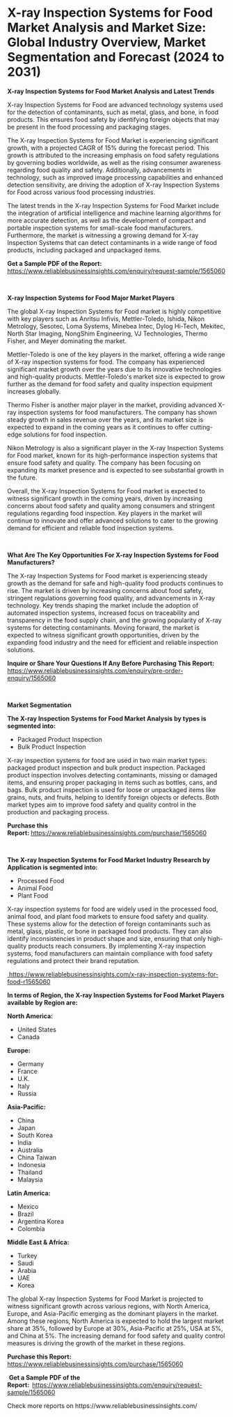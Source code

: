 <p><h1>X-ray Inspection Systems for Food Market Analysis and Market Size: Global Industry Overview, Market Segmentation and Forecast (2024 to 2031)</h1></p><p><strong>X-ray Inspection Systems for Food Market Analysis and Latest Trends</strong></p>
<p><p>X-ray Inspection Systems for Food are advanced technology systems used for the detection of contaminants, such as metal, glass, and bone, in food products. This ensures food safety by identifying foreign objects that may be present in the food processing and packaging stages.</p><p>The X-ray Inspection Systems for Food Market is experiencing significant growth, with a projected CAGR of 15% during the forecast period. This growth is attributed to the increasing emphasis on food safety regulations by governing bodies worldwide, as well as the rising consumer awareness regarding food quality and safety. Additionally, advancements in technology, such as improved image processing capabilities and enhanced detection sensitivity, are driving the adoption of X-ray Inspection Systems for Food across various food processing industries.</p><p>The latest trends in the X-ray Inspection Systems for Food Market include the integration of artificial intelligence and machine learning algorithms for more accurate detection, as well as the development of compact and portable inspection systems for small-scale food manufacturers. Furthermore, the market is witnessing a growing demand for X-ray Inspection Systems that can detect contaminants in a wide range of food products, including packaged and unpackaged items.</p></p>
<p><strong>Get a Sample PDF of the Report:&nbsp;</strong> <a href="https://www.reliablebusinessinsights.com/enquiry/request-sample/1565060">https://www.reliablebusinessinsights.com/enquiry/request-sample/1565060</a></p>
<p>&nbsp;</p>
<p><strong>X-ray Inspection Systems for Food Major Market Players</strong></p>
<p><p>The global X-ray Inspection Systems for Food market is highly competitive with key players such as Anritsu Infivis, Mettler-Toledo, Ishida, Nikon Metrology, Sesotec, Loma Systems, Minebea Intec, Dylog Hi-Tech, Mekitec, North Star Imaging, NongShim Engineering, VJ Technologies, Thermo Fisher, and Meyer dominating the market.</p><p>Mettler-Toledo is one of the key players in the market, offering a wide range of X-ray inspection systems for food. The company has experienced significant market growth over the years due to its innovative technologies and high-quality products. Mettler-Toledo's market size is expected to grow further as the demand for food safety and quality inspection equipment increases globally.</p><p>Thermo Fisher is another major player in the market, providing advanced X-ray inspection systems for food manufacturers. The company has shown steady growth in sales revenue over the years, and its market size is expected to expand in the coming years as it continues to offer cutting-edge solutions for food inspection.</p><p>Nikon Metrology is also a significant player in the X-ray Inspection Systems for Food market, known for its high-performance inspection systems that ensure food safety and quality. The company has been focusing on expanding its market presence and is expected to see substantial growth in the future.</p><p>Overall, the X-ray Inspection Systems for Food market is expected to witness significant growth in the coming years, driven by increasing concerns about food safety and quality among consumers and stringent regulations regarding food inspection. Key players in the market will continue to innovate and offer advanced solutions to cater to the growing demand for efficient and reliable food inspection systems.</p></p>
<p>&nbsp;</p>
<p><strong>What Are The Key Opportunities For X-ray Inspection Systems for Food Manufacturers?</strong></p>
<p><p>The X-ray Inspection Systems for Food market is experiencing steady growth as the demand for safe and high-quality food products continues to rise. The market is driven by increasing concerns about food safety, stringent regulations governing food quality, and advancements in X-ray technology. Key trends shaping the market include the adoption of automated inspection systems, increased focus on traceability and transparency in the food supply chain, and the growing popularity of X-ray systems for detecting contaminants. Moving forward, the market is expected to witness significant growth opportunities, driven by the expanding food industry and the need for efficient and reliable inspection solutions.</p></p>
<p><strong>Inquire or Share Your Questions If Any Before Purchasing This Report:</strong> <a href="https://www.reliablebusinessinsights.com/enquiry/pre-order-enquiry/1565060">https://www.reliablebusinessinsights.com/enquiry/pre-order-enquiry/1565060</a></p>
<p>&nbsp;</p>
<p><strong>Market Segmentation</strong></p>
<p><strong>The X-ray Inspection Systems for Food Market Analysis by types is segmented into:</strong></p>
<p><ul><li>Packaged Product Inspection</li><li>Bulk Product Inspection</li></ul></p>
<p><p>X-ray inspection systems for food are used in two main market types: packaged product inspection and bulk product inspection. Packaged product inspection involves detecting contaminants, missing or damaged items, and ensuring proper packaging in items such as bottles, cans, and bags. Bulk product inspection is used for loose or unpackaged items like grains, nuts, and fruits, helping to identify foreign objects or defects. Both market types aim to improve food safety and quality control in the production and packaging process.</p></p>
<p><strong>Purchase this Report:&nbsp;</strong><a href="https://www.reliablebusinessinsights.com/purchase/1565060">https://www.reliablebusinessinsights.com/purchase/1565060</a></p>
<p>&nbsp;</p>
<p><strong>The X-ray Inspection Systems for Food Market Industry Research by Application is segmented into:</strong></p>
<p><ul><li>Processed Food</li><li>Animal Food</li><li>Plant Food</li></ul></p>
<p><p>X-ray inspection systems for food are widely used in the processed food, animal food, and plant food markets to ensure food safety and quality. These systems allow for the detection of foreign contaminants such as metal, glass, plastic, or bone in packaged food products. They can also identify inconsistencies in product shape and size, ensuring that only high-quality products reach consumers. By implementing X-ray inspection systems, food manufacturers can maintain compliance with food safety regulations and protect their brand reputation.</p></p>
<p><a href="https://www.reliablebusinessinsights.com/x-ray-inspection-systems-for-food-r1565060">&nbsp;https://www.reliablebusinessinsights.com/x-ray-inspection-systems-for-food-r1565060</a></p>
<p><strong>In terms of Region, the X-ray Inspection Systems for Food Market Players available by Region are:</strong></p>
<p>
    <p> <strong> North America: </strong>
        <ul>
            <li>United States</li>
            <li>Canada</li>
        </ul>
        </p> 
    <p> <strong> Europe: </strong>
        <ul>
            <li>Germany</li>
            <li>France</li>
            <li>U.K.</li>
            <li>Italy</li>
            <li>Russia</li>
        </ul>
        </p> 
    <p> <strong> Asia-Pacific: </strong>
        <ul>
            <li>China</li>
            <li>Japan</li>
            <li>South Korea</li>
            <li>India</li>
            <li>Australia</li>
            <li>China Taiwan</li>
            <li>Indonesia</li>
            <li>Thailand</li>
            <li>Malaysia</li>
        </ul>
        </p> 
    <p> <strong> Latin America: </strong>
        <ul>
            <li>Mexico</li>
            <li>Brazil</li>
            <li>Argentina Korea</li>
            <li>Colombia</li>
        </ul>
        </p> 
    <p> <strong> Middle East & Africa: </strong>
        <ul>
            <li>Turkey</li>
            <li>Saudi</li>
            <li>Arabia</li>
            <li>UAE</li>
            <li>Korea</li>
        </ul>
    </p>
    </p>
<p><p>The global X-ray Inspection Systems for Food Market is projected to witness significant growth across various regions, with North America, Europe, and Asia-Pacific emerging as the dominant players in the market. Among these regions, North America is expected to hold the largest market share at 35%, followed by Europe at 30%, Asia-Pacific at 25%, USA at 5%, and China at 5%. The increasing demand for food safety and quality control measures is driving the growth of the market in these regions.</p></p>
<p><strong>Purchase this Report: </strong><a href="https://www.reliablebusinessinsights.com/purchase/1565060">https://www.reliablebusinessinsights.com/purchase/1565060</a></p>
<p>&nbsp;<strong>Get a Sample PDF of the Report:&nbsp;&nbsp;</strong><a href="https://www.reliablebusinessinsights.com/enquiry/request-sample/1565060">https://www.reliablebusinessinsights.com/enquiry/request-sample/1565060</a></p>
<p><strong></strong></p>
<p>Check more reports on https://www.reliablebusinessinsights.com/</p>